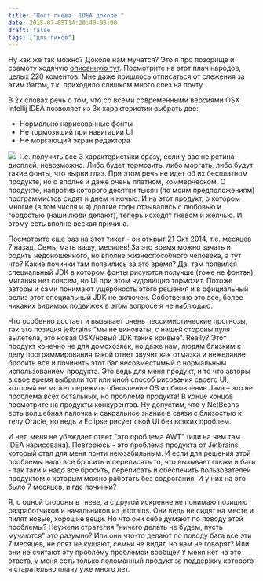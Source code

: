 ```yaml
---
title: "Пост гнева. IDEA доколе!"
date: 2015-07-05T14:20:40-05:00
draft: false
tags: ["для гиков"]
---
```



Ну как же так можно? Доколе нам мучатся? Это я про позорище и срамоту ходячую [описанную тут](https://youtrack.jetbrains.com/issue/IDEA-131632). Посмотрите на этот плач народов, целых 220 коментов. Мне даже пришлось отписаться от слежения за этим багом, т.к. приходило слишком много слез на почту.

<!--more-->

В 2х словах речь о том, что со всеми современными версиями OSX Intellij IDEA позволяет из 3х характеристик выбрать две:

- Нормально нарисованные фонты
- Не тормозящий при навигации UI
- Не моргающий экран редактора

![](/images/posts/idea-wtf.jpg#floatleft)
Т.е. получить все 3 характеристики сразу, если у вас не ретина дисплей, невозможно. Либо будет тормозить, либо моргать, либо будут такие фонты, что вырви глаз. При этом речь не идет об их бесплатном продукте, но о вполне и даже очень платном, коммерческом. О продукте, напротив которого десятки тысяч (по моим предположениям) программистов сидят и днем и ночью. И на этот продукт, о котором многие (в том числя и я) долгие годы отзывались с любовью и гордостью (наши люди делают), теперь исходят гневом и желчью. И этому есть вполне веская причина.

Посмотрите еще раз на этот тикет - он открыт 21 Окт 2014, т.е. месяцев 7 назад. Семь, мать вашу, месяцев! За это время можно зачать и родить недоношенного, но вполне жизнеспособного человека, а тут что? Какие починки там появились за это время? Да, там появился специальный JDK в котором фонты рисуются получше (тоже не фонтан), мигания нет совсем, но UI при этом чудовищно тормозит. Похоже авторы и сами понимают ущербность этого решения и в официальный релиз этот специальный JDK не включен. Собственно это все, более никаких видимых подвижек в этом вопросе я не наблюдаю.

Что особенно достает и вызывает очень пессимистические прогнозы, так это позиция jetbrains "мы не виноваты, с нашей стороны пуля вылетела, это новая OSX/новый JDK такие кривые". Really? Этот продукт конечно не для домохозяек, но даже нам, людям близким к делу программирования такой ответ звучит как отмазка и нежелание бросить все и починить этот баг несовместимый с нормальным использованием продукта. Это ведь для меня продукт, и то что авторы в свое время выбрали тот или иной способ рисования своего UI, который не может пережить обновление OS и обновление Java – это не проблема всех остальныx, но проблема продукта! В конце концов посмотрите на продукты конкурентов. Ну допустим, что у NetBeans есть волшебная палочка и сакральное знание в связи с близостью к телу Oracle, но ведь и Eclipse рисует свой UI без всяких проблем.

И нет, меня не убеждает ответ "это проблема AWT" (или на чем там IDEA нарисована). Повторюсь - это проблема продукта от Jetbrains который стал для меня почти неюзабильным. И если для решения этой проблемы надо все бросить и переписать то, что вызывает глюки и баги - так таки и надо все бросить, переписать и обеспечить пользователей продуктом с которым можно работать без содрогания. И у них на это было 7 месяцев, и где починки?

Я, с одной стороны в гневе, а с другой искренне не понимаю позицию разработчиков и начальников из jetbrains. Они ведь не сидят на месте и пилят новые, хорошие вещи. Но что они себе думают по поводу этой проблемы? Неужели стратегия "ничего делать не будем, пусть мучаются" это разумно? Или они что-то делают по поводу бага все эти 7 месяцев, не спят не кушают, семьи не видят, но нам не говорят? Или они не считают эту проблему проблемой вообще? У меня нет на это ответа, у меня есть только поломанный продукт за поддержку которого я старательно плачу уже много лет.
